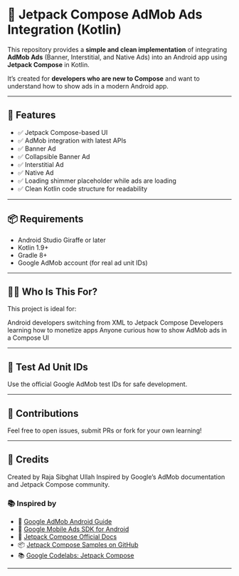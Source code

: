 # 📱 Jetpack Compose AdMob Ads Integration (Kotlin)

This repository provides a **simple and clean implementation** of integrating **AdMob Ads** (Banner, Interstitial, and Native Ads) into an Android app using **Jetpack Compose** in Kotlin.

It’s created for **developers who are new to Compose** and want to understand how to show ads in a modern Android app.

---

## 🚀 Features

- ✅ Jetpack Compose-based UI
- ✅ AdMob integration with latest APIs
- ✅ Banner Ad
- ✅ Collapsible Banner Ad
- ✅ Interstitial Ad
- ✅ Native Ad 
- ✅ Loading shimmer placeholder while ads are loading
- ✅ Clean Kotlin code structure for readability

---

## 📦 Requirements

- Android Studio Giraffe or later
- Kotlin 1.9+
- Gradle 8+
- Google AdMob account (for real ad unit IDs)

---

## 👨‍💻 Who Is This For?

This project is ideal for:

Android developers switching from XML to Jetpack Compose
Developers learning how to monetize apps
Anyone curious how to show AdMob ads in a Compose UI

---

## 🧪 Test Ad Unit IDs

Use the official Google AdMob test IDs for safe development.

---

## 🙌 Contributions

Feel free to open issues, submit PRs or fork for your own learning!

---

## 🤝 Credits

Created by Raja Sibghat Ullah
Inspired by Google’s AdMob documentation and Jetpack Compose community.

### 📚 Inspired by

- 📘 [Google AdMob Android Guide](https://developers.google.com/admob/android/quick-start)
- 🧰 [Google Mobile Ads SDK for Android](https://developers.google.com/admob/android/sdk)
- 🎨 [Jetpack Compose Official Docs](https://developer.android.com/jetpack/compose/documentation)
- 📦 [Jetpack Compose Samples on GitHub](https://github.com/android/compose-samples)
- 📚 [Google Codelabs: Jetpack Compose](https://developer.android.com/codelabs/jetpack-compose-basics)

---
